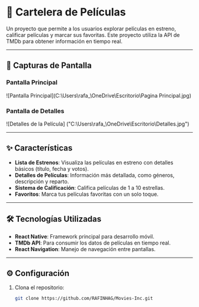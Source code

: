 # 🎥 Cartelera de Películas

Un proyecto que permite a los usuarios explorar películas en estreno, calificar películas y marcar sus favoritas. Este proyecto utiliza la API de TMDb para obtener información en tiempo real.

---

## 🚀 **Capturas de Pantalla**
### Pantalla Principal
![Pantalla Principal](C:\Users\rafa_\OneDrive\Escritorio\Pagina Principal.jpg)

### Pantalla de Detalles
![Detalles de la Película] ("C:\Users\rafa_\OneDrive\Escritorio\Detalles.jpg") 


---

## ✨ **Características**
- **Lista de Estrenos**: Visualiza las películas en estreno con detalles básicos (título, fecha y votos).
- **Detalles de Películas**: Información más detallada, como géneros, descripción y reparto.
- **Sistema de Calificación**: Califica películas de 1 a 10 estrellas.
- **Favoritos**: Marca tus películas favoritas con un solo toque.

---

## 🛠️ **Tecnologías Utilizadas**
- **React Native**: Framework principal para desarrollo móvil.
- **TMDb API**: Para consumir los datos de películas en tiempo real.
- **React Navigation**: Manejo de navegación entre pantallas.

---

## ⚙️ **Configuración**
1. Clona el repositorio:
   ```bash
   git clone https://github.com/RAFINHAG/Movies-Inc.git
